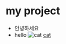 # my project
- 안녕하세요
- hello
![cat](https://cdnuploads.aa.com.tr/uploads/Contents/2020/05/14/thumbs_b_c_88bedbc66bb57f0e884555e8250ae5f9.jpg?v=140708)
[cat](https://cdnuploads.aa.com.tr/uploads/Contents/2020/05/14/thumbs_b_c_88bedbc66bb57f0e884555e8250ae5f9.jpg?v=140708)
